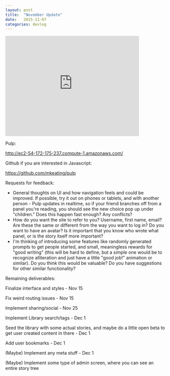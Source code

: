 ```yaml
---
layout: post
title:  "November Update"
date:   2015-11-07
categories: devlog
---
```

<iframe width="420" height="315" src="https://www.youtube.com/embed/Y2cgCS5nzbE" frameborder="0" allowfullscreen></iframe>

Pulp:

<a href="http://ec2-54-172-175-237.compute-1.amazonaws.com/">http://ec2-54-172-175-237.compute-1.amazonaws.com/</a>

Github if you are interested in Javascript:

<a href="https://github.com/mkeating/pulp">https://github.com/mkeating/pulp</a>

Requests for feedback:

* General thoughts on UI and how navigation feels and could be improved. If possible, try it out on phones or tablets, and with another person - Pulp updates in realtime, so if your friend branches off from a panel you're reading, you should see the new choice pop up under "children." Does this happen fast enough? Any conflicts?
* How do you want the site to refer to you? Username, first name, email? Are these the same or different from the way you want to log in? Do you want to have an avatar? Is it important that you know who wrote what panel, or is the story itself more important?
* I'm thinking of introducing some features like randomly generated prompts to get people started, and small, meaningless rewards for "good writing" (this will be hard to define, but a simple one would be to recognize alliteration and just have a little "good job!" animation or similar). Do you think this would be valuable? Do you have suggestions for other similar functionality?


Remaining deliverables:

Finalize interface and styles - Nov 15

Fix weird routing issues - Nov 15

Implement sharing/social - Nov 25

Implement Library search/tags - Dec 1

Seed the library with some actual stories, and maybe do a little open beta to get user created content in there - Dec 1

Add user bookmarks - Dec 1

(Maybe) Implement any meta stuff - Dec 1

(Maybe) Implement some type of admin screen, where you can see an entire story tree